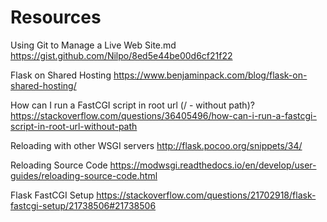 # Resources

Using Git to Manage a Live Web Site.md
https://gist.github.com/Nilpo/8ed5e44be00d6cf21f22

Flask on Shared Hosting
https://www.benjaminpack.com/blog/flask-on-shared-hosting/

How can I run a FastCGI script in root url (/ - without path)?
https://stackoverflow.com/questions/36405496/how-can-i-run-a-fastcgi-script-in-root-url-without-path

Reloading with other WSGI servers
http://flask.pocoo.org/snippets/34/

Reloading Source Code
https://modwsgi.readthedocs.io/en/develop/user-guides/reloading-source-code.html

Flask FastCGI Setup
https://stackoverflow.com/questions/21702918/flask-fastcgi-setup/21738506#21738506